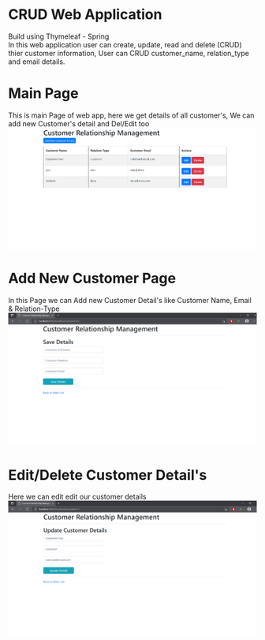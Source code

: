 # CRUD Web Application
Build using Thymeleaf - Spring <br />
In this web application user can create, update, read and delete (CRUD) thier customer information, User can CRUD customer_name, relation_type and email details.
<h1>
	<b> Main Page </b>
</h1>
This is main Page of web app, here we get details of all customer's, We can add new Customer's detail and Del/Edit too <br />
<img src="img\main.png">
<br />
<h1>
	<b> Add New Customer Page </b>
</h1>
In this Page we can Add new Customer Detail's like Customer Name, Email & Relation-Type <br />
<img src="img\add.png">
<h1>
	<b> Edit/Delete Customer Detail's </b>
</h1>
Here we can edit edit our customer details 
<br/>
<img src="img\update.png">

